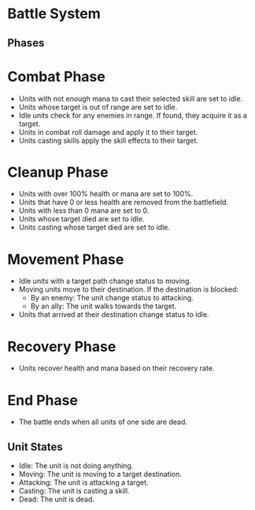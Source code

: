 
# Battle System

## Phases

# Combat Phase

- Units with not enough mana to cast their selected skill are set to idle.
- Units whose target is out of range are set to idle.
- Idle units check for any enemies in range. If found, they acquire it as a target.
- Units in combat roll damage and apply it to their target.
- Units casting skills apply the skill effects to their target.

# Cleanup Phase

- Units with over 100% health or mana are set to 100%.
- Units that have 0 or less health are removed from the battlefield.
- Units with less than 0 mana are set to 0.
- Units whose target died are set to idle.
- Units casting whose target died are set to idle.

# Movement Phase

- Idle units with a target path change status to moving.
- Moving units move to their destination. If the destination is blocked:
  - By an enemy: The unit change status to attacking.
  - By an ally: The unit walks towards the target.
- Units that arrived at their destination change status to idle.

# Recovery Phase

- Units recover health and mana based on their recovery rate.

# End Phase

- The battle ends when all units of one side are dead.

## Unit States

- Idle: The unit is not doing anything.
- Moving: The unit is moving to a target destination.
- Attacking: The unit is attacking a target.
- Casting: The unit is casting a skill.
- Dead: The unit is dead.
